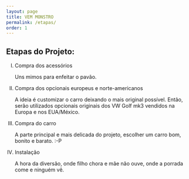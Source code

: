```yaml
---
layout: page
title: VEM MONSTRO
permalink: /etapas/
order: 1
---
```


<h2>Etapas do Projeto:</h2>


<ol type="I">
<li>Compra dos acess&oacute;rios</li>
<p>Uns mimos para enfeitar o pav&atilde;o.</p>
<li>Compra dos opcionais europeus e norte-americanos</li>
<p>A ideia &eacute; customizar o carro deixando o mais original poss&iacute;vel. Ent&atilde;o, ser&atilde;o utilizados opcionais originais dos VW Golf mk3 vendidos na Europa e nos EUA/M&eacute;xico.</p>
<li>Compra do carro</li>
<p>A parte principal e mais delicada do projeto, escolher um carro bom, bonito e barato. :-P</p>
<li>Instala&ccedil;&atilde;o</li>
<p>A hora da divers&atilde;o, onde filho chora e m&atilde;e n&atilde;o ouve, onde a porrada come e ningu&eacute;m v&ecirc;.</p>
</ol>
